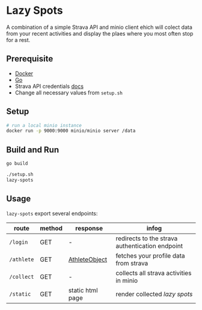 # Lazy Spots
A combination of a simple Strava API and minio client ehich will colect data from your recent activities and display the plaes where you most often stop for a rest.

## Prerequisite 
 - [Docker](https://www.docker.com/get-started)
 - [Go](https://golang.org/)
 - Strava API credentials [docs](https://developers.strava.com/)
 - Change all necessary values from `setup.sh`

## Setup
```sh
# run a local minio instance
docker run -p 9000:9000 minio/minio server /data
```

## Build and Run
```sh
go build

./setup.sh
lazy-spots
```

## Usage
`lazy-spots` export several endpoints:

| route | method | response | infog |
| --- | --- | --- | --- |
|`/login` | GET | - | redirects to the strava authentication endpoint |
|`/athlete` | GET | [AthleteObject](https://developers.strava.com/docs/reference/#api-Athletes) | fetches your profile data from strava |
|`/collect` | GET | - | collects all strava activities in minio |
|`/static` | GET | static html page | render collected _lazy spots_ |